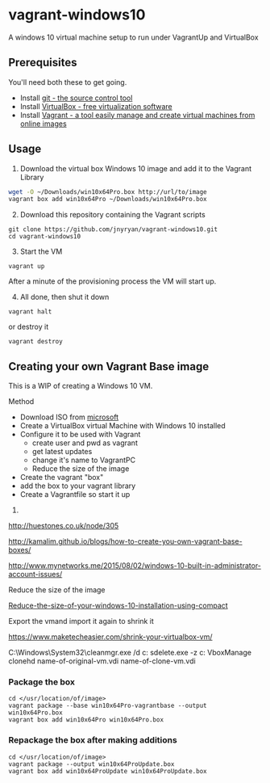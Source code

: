 # vagrant-windows10

A windows 10 virtual machine setup to run under VagrantUp and VirtualBox


## Prerequisites

You'll need both these to get going.

- Install [git - the source control tool ](https://git-scm.com/downloads)
- Install [VirtualBox - free virtualization software ](https://www.virtualbox.org/wiki/Downloads)
- Install [Vagrant - a tool easily manage and create virtual machines from online images ](https://www.vagrantup.com/)

## Usage

1. Download the virtual box Windows 10 image and add it to the Vagrant Library

  ``` bash
  wget -O ~/Downloads/win10x64Pro.box http://url/to/image
  vagrant box add win10x64Pro ~/Downloads/win10x64Pro.box
  ```

2. Download this repository containing the Vagrant scripts

  ```
  git clone https://github.com/jnyryan/vagrant-windows10.git
  cd vagrant-windows10
  ```

3. Start the VM

  ```
  vagrant up
  ```

  After a minute of the provisioning process the VM will start up.

4. All done, then shut it down
  ```
  vagrant halt
  ```
  or destroy it
  ```
  vagrant destroy
  ```

## Creating your own Vagrant Base image

This is a WIP of creating a Windows 10 VM.

Method

- Download ISO from [microsoft](https://www.microsoft.com/en-gb/software-download/windows10)
- Create a VirtualBox virtual Machine with Windows 10 installed
- Configure it to be used with Vagrant
  - create user and pwd as vagrant
  - get latest updates
  - change it's name to VagrantPC
  - Reduce the size of the image
- Create the vagrant "box"
- add the box to your vagrant library
- Create a Vagrantfile so start it up


1.
  http://huestones.co.uk/node/305

  http://kamalim.github.io/blogs/how-to-create-you-own-vagrant-base-boxes/

  http://www.mynetworks.me/2015/08/02/windows-10-built-in-administrator-account-issues/

  Reduce the size of the image

  [Reduce-the-size-of-your-windows-10-installation-using-compact](http://winaero.com/blog/reduce-the-size-of-your-windows-10-installation-using-compact-exe/)

  Export the vmand import it again to shrink it

  https://www.maketecheasier.com/shrink-your-virtualbox-vm/

  C:\Windows\System32\cleanmgr.exe /d c:
  sdelete.exe -z c:
  VboxManage clonehd name-of-original-vm.vdi name-of-clone-vm.vdi

### Package the box

```
cd </usr/location/of/image>
vagrant package --base win10x64Pro-vagrantbase --output win10x64Pro.box
vagrant box add win10x64Pro win10x64Pro.box
```

### Repackage the box after making additions

```
cd </usr/location/of/image>
vagrant package --output win10x64ProUpdate.box
vagrant box add win10x64ProUpdate win10x64ProUpdate.box
```
